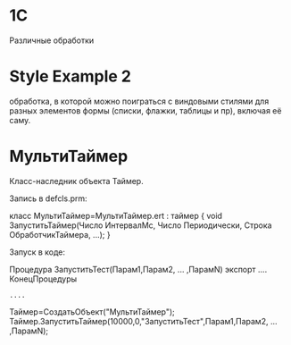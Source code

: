 # 1C
Различные обработки

# Style Example 2
обработка, в которой можно поиграться с виндовыми стилями для разных элементов формы (списки, флажки, таблицы и пр), включая её саму.

# МультиТаймер 

Класс-наследник объекта Таймер.

Запись в defcls.prm:

класс МультиТаймер=МультиТаймер.ert : таймер 
{ 
	void ЗапуститьТаймер(Число ИнтервалМс, Число Периодически, Строка ОбработчикТаймера, ...);
}


Запуск в коде:

Процедура ЗапуститьТест(Парам1,Парам2, ... ,ПарамN) экспорт
	....
КонецПроцедуры

	....
			
Таймер=СоздатьОбъект("МультиТаймер");
Таймер.ЗапуститьТаймер(10000,0,"ЗапуститьТест",Парам1,Парам2, ... ,ПарамN);
